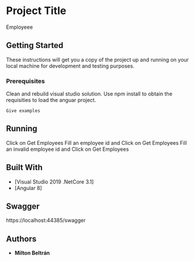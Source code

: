 # Project Title

Employeee

## Getting Started

These instructions will get you a copy of the project up and running on your local machine for development and testing purposes. 

### Prerequisites

Clean and rebuild visual studio solution.
Use npm install to obtain the requisities to load the anguar project.

```
Give examples
```

## Running

Click on Get Employees
Fill an employee id and Click on Get Employees
Fill an invalid employee id and Click on Get Employees


## Built With

* [Visual Studio 2019 .NetCore 3.1]
* [Angular 8]

## Swagger

https://localhost:44385/swagger

## Authors

* **Milton Beltrán**


